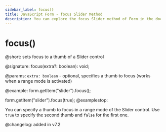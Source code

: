 ```yaml
---
sidebar_label: focus()
title: JavaScript Form - focus Slider Method 
description: You can explore the focus Slider method of Form in the documentation of the DHTMLX JavaScript UI library. Browse developer guides and API reference, try out code examples and live demos, and download a free 30-day evaluation version of DHTMLX Suite 7.
---
```


# focus()

@short: sets focus to a thumb of a Slider control

@signature: focus(extra?: boolean): void;

@params:
`extra: boolean` - optional, specifies a thumb to focus (works when a range mode is activated)

@example:
form.getItem("slider").focus();

form.getItem("slider").focus(true);
@examplestop:

You can specify a thumb to focus in a range mode of the Slider control.  Use `true` to specify the second thumb and `false` for the first one.

@changelog: added in v7.2
